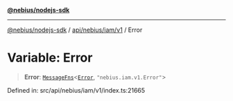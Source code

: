[**@nebius/nodejs-sdk**](../../../../../README.md)

***

[@nebius/nodejs-sdk](../../../../../README.md) / [api/nebius/iam/v1](../README.md) / Error

# Variable: Error

> **Error**: [`MessageFns`](../../../../../runtime/protos/core/interfaces/MessageFns.md)\<[`Error`](../interfaces/Error.md), `"nebius.iam.v1.Error"`\>

Defined in: src/api/nebius/iam/v1/index.ts:21665
